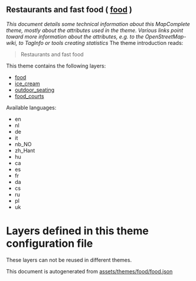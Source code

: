 [//]: # (WARNING: this file is automatically generated. Please find the sources at the bottom and edit those sources)

## Restaurants and fast food ( [food](https://mapcomplete.org/food) )
_This document details some technical information about this MapComplete theme, mostly about the attributes used in the theme. Various links point toward more information about the attributes, e.g. to the OpenStreetMap-wiki, to TagInfo or tools creating statistics_
The theme introduction reads:

> Restaurants and fast food

This theme contains the following layers:

 - [food](../Layers/food.md)
 - [ice_cream](../Layers/ice_cream.md)
 - [outdoor_seating](../Layers/outdoor_seating.md)
 - [food_courts](../Layers/food_courts.md)

Available languages:

 - en
 - nl
 - de
 - it
 - nb_NO
 - zh_Hant
 - hu
 - ca
 - es
 - fr
 - da
 - cs
 - ru
 - pl
 - uk

# Layers defined in this theme configuration file
These layers can not be reused in different themes.


This document is autogenerated from [assets/themes/food/food.json](https://github.com/pietervdvn/MapComplete/blob/develop/assets/themes/food/food.json)

